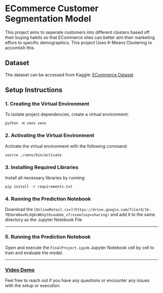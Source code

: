 # ECommerce Customer Segmentation Model

This project aims to seperate customers into different clusters based off their buying habits so that ECommerce sites can better aim their marketing effors to specific demographics. This project Uses K-Means Clustering to accomlish this.

## Dataset

The dataset can be accessed from Kaggle:
[ECommerce Dataset](https://archive.ics.uci.edu/dataset/352/online+retail)

## Setup Instructions

### 1. Creating the Virtual Environment

To isolate project dependencies, create a virtual environment:

```
python -m venv venv
```

### 2. Activating the Virtual Environment

Activate the virtual environment with the following command:

```
source ./venv/bin/activate
```

### 3. Installing Required Libraries

Install all necessary libraries by running:

```
pip install -r requirements.txt
```


### 4. Running the Prediction Notebook


Download the `[OnlineRetail.csv](https://drive.google.com/file/d/1k-fB3mrmDavRLdq9cWbXyt6saubUe_v7/view?usp=sharing)` and add it to the same directory as the Jupyter Notebook File


---


### 5. Running the Prediction Notebook

Open and execute the `FinalProject.ipynb` Jupyter Notebook cell by cell to train and evaluate the model.

---

### [Video Demo](https://drive.google.com/file/d/1AjHgeNjjBttrFrfH3EcwSRvtzVKKOUbo/view?usp=sharing)




Feel free to reach out if you have any questions or encounter any issues with the setup or execution.

